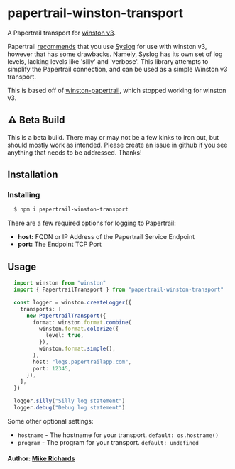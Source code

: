 # papertrail-winston-transport

A Papertrail transport for [winston v3][0].

Papertrail [recommends][2] that you use [Syslog][3] for use with winston v3, however that has some drawbacks.
Namely, Syslog has its own set of log levels, lacking levels like 'silly' and 'verbose'. This library attempts
to simplify the Papertrail connection, and can be used as a simple Winston v3 transport.

This is based off of [winston-papertrail][1], which stopped working for winston v3.

## ⚠ Beta Build

This is a beta build. There may or may not be a few kinks to iron out, but should mostly work as intended.
Please create an issue in github if you see anything that needs to be addressed. Thanks!

## Installation

### Installing

``` bash
  $ npm i papertrail-winston-transport
```

There are a few required options for logging to Papertrail:

* __host:__ FQDN or IP Address of the Papertrail Service Endpoint
* __port:__ The Endpoint TCP Port


## Usage
```typescript
  import winston from "winston"
  import { PapertrailTransport } from "papertrail-winston-transport"

  const logger = winston.createLogger({
    transports: [
      new PapertrailTransport({
        format: winston.format.combine(
          winston.format.colorize({
            level: true,
          }),
          winston.format.simple(),
        ),
        host: "logs.papertrailapp.com",
        port: 12345,
      }),
    ],
  })

  logger.silly("Silly log statement")
  logger.debug("Debug log statement")
```

Some other optional settings:

- `hostname` - The hostname for your transport. `default: os.hostname()`
- `program` - The program for your transport. `default: undefined`


#### Author: [Mike Richards](https://twitter.com/MMRichards)

[0]: https://www.npmjs.com/package/winston
[1]: https://www.npmjs.com/package/winston-papertrail
[2]: https://www.papertrail.com/help/configuring-centralized-logging-from-nodejs-apps/
[3]: https://www.npmjs.com/package/winston-syslog
